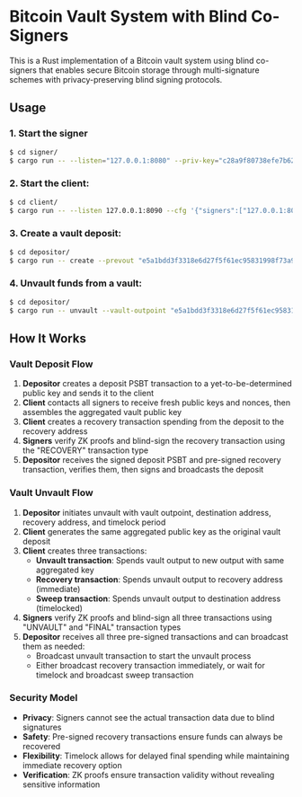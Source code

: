 # Bitcoin Vault System with Blind Co-Signers

This is a Rust implementation of a Bitcoin vault system using blind co-signers that enables secure Bitcoin storage through multi-signature schemes with privacy-preserving blind signing protocols.

## Usage

### 1. Start the signer

```bash
$ cd signer/
$ cargo run -- --listen="127.0.0.1:8080" --priv-key="c28a9f80738efe7b628cc2b68d7f8d2d6b5633ce8b0f3e7d3b6d8a9f8e2b9c1d"
```

### 2. Start the client:
```bash
$ cd client/
$ cargo run -- --listen 127.0.0.1:8090 --cfg '{"signers":["127.0.0.1:8080"]}' --static-fee "0.00000500 BTC"
```

### 3. Create a vault deposit:
```bash
$ cd depositor/
$ cargo run -- create --prevout "e5a1bdd3f3318e6d27f5f61ec95831998f73a98640a69c87304230a58ea02e32:262" --prev-amt "0.00190943 BTC" --output-amt "0.0019 BTC" --client-url "127.0.0.1:8090" --priv-key "8c99b79db6e36fa099b0368408bf630fbe8bc271c639b32d5bcce609fdc07f3f" --fallback-addr "tb1ptsxxhp5j8umn2pm47dldpfa3zkke2eshtfc6car7x8tfhtgnmqpsrx0ae3" --recovery-addr "tb1ptsxxhp5j8umn2pm47dldpfa3zkke2eshtfc6car7x8tfhtgnmqpsrx0ae3"
```

### 4. Unvault funds from a vault:
```bash
$ cd depositor/
$ cargo run -- unvault --vault-outpoint "e5a1bdd3f3318e6d27f5f61ec95831998f73a98640a69c87304230a58ea02e32:0" --vault-amount "0.001 BTC" --destination-addr "tb1ptsxxhp5j8umn2pm47dldpfa3zkke2eshtfc6car7x8tfhtgnmqpsrx0ae3" --timelock-blocks 144 --recovery-addr "tb1ptsxxhp5j8umn2pm47dldpfa3zkke2eshtfc6car7x8tfhtgnmqpsrx0ae3" --client-url "127.0.0.1:8090"
```

## How It Works

### Vault Deposit Flow

1. **Depositor** creates a deposit PSBT transaction to a yet-to-be-determined public key and sends it to the client
2. **Client** contacts all signers to receive fresh public keys and nonces, then assembles the aggregated vault public key
3. **Client** creates a recovery transaction spending from the deposit to the recovery address
4. **Signers** verify ZK proofs and blind-sign the recovery transaction using the "RECOVERY" transaction type
5. **Depositor** receives the signed deposit PSBT and pre-signed recovery transaction, verifies them, then signs and broadcasts the deposit

### Vault Unvault Flow

1. **Depositor** initiates unvault with vault outpoint, destination address, recovery address, and timelock period
2. **Client** generates the same aggregated public key as the original vault deposit
3. **Client** creates three transactions:
   - **Unvault transaction**: Spends vault output to new output with same aggregated key
   - **Recovery transaction**: Spends unvault output to recovery address (immediate)
   - **Sweep transaction**: Spends unvault output to destination address (timelocked)
4. **Signers** verify ZK proofs and blind-sign all three transactions using "UNVAULT" and "FINAL" transaction types
5. **Depositor** receives all three pre-signed transactions and can broadcast them as needed:
   - Broadcast unvault transaction to start the unvault process
   - Either broadcast recovery transaction immediately, or wait for timelock and broadcast sweep transaction

### Security Model

- **Privacy**: Signers cannot see the actual transaction data due to blind signatures
- **Safety**: Pre-signed recovery transactions ensure funds can always be recovered
- **Flexibility**: Timelock allows for delayed final spending while maintaining immediate recovery option
- **Verification**: ZK proofs ensure transaction validity without revealing sensitive information

